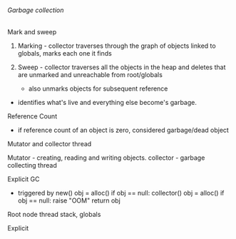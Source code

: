 ###### Garbage collection
Mark and sweep
1. Marking - 
    collector traverses through the graph of objects linked to globals, marks each one it finds

2. Sweep -
    collector traverses all the objects in the heap and deletes that are unmarked and unreachable from root/globals
    - also unmarks objects for subsequent reference

- identifies what's live and everything else become's garbage.

Reference Count
 - if reference count of an object is zero, considered garbage/dead object

Mutator and collector thread

Mutator - creating, reading and writing objects.
collector - garbage collecting thread

Explicit GC
- triggered by new()
obj  = alloc()
if obj ==  null:
    collector()
    obj = alloc()
    if obj == null:
        raise "OOM"
    return obj

Root node
    thread stack, globals

Explicit 
